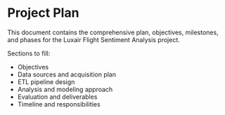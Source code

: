 # Project Plan

This document contains the comprehensive plan, objectives, milestones, and phases for the Luxair Flight Sentiment Analysis project.

Sections to fill:
- Objectives
- Data sources and acquisition plan
- ETL pipeline design
- Analysis and modeling approach
- Evaluation and deliverables
- Timeline and responsibilities
